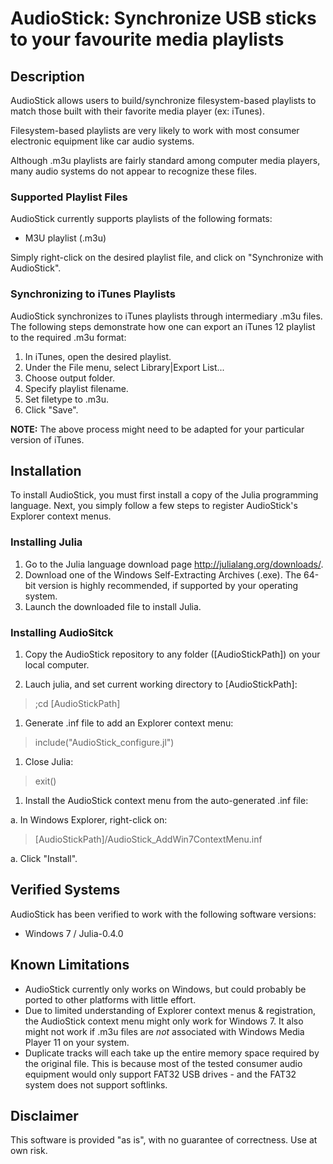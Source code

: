 # AudioStick: Synchronize USB sticks to your favourite media playlists

## Description
AudioStick allows users to build/synchronize filesystem-based playlists to
match those built with their favorite media player (ex: iTunes).

Filesystem-based playlists are very likely to work with most consumer
electronic equipment like car audio systems.

Although .m3u playlists are fairly standard among computer media players,
many audio systems do not appear to recognize these files.


### Supported Playlist Files
AudioStick currently supports playlists of the following formats:

- M3U playlist (.m3u)

Simply right-click on the desired playlist file, and click on
"Synchronize with AudioStick".

### Synchronizing to iTunes Playlists
AudioStick synchronizes to iTunes playlists through intermediary .m3u files.
The following steps demonstrate how one can export an iTunes 12 playlist to
the required .m3u format:

1. In iTunes, open the desired playlist.
1. Under the File menu, select Library|Export List...
1. Choose output folder.
1. Specify playlist filename.
1. Set filetype to .m3u.
1. Click "Save".

**NOTE:** The above process might need to be adapted for your particular
version of iTunes.

## Installation
To install AudioStick, you must first install a copy of the Julia programming
language.  Next, you simply follow a few steps to register AudioStick's
Explorer context menus.

### Installing Julia

1. Go to the Julia language download page <http://julialang.org/downloads/>.
1. Download one of the Windows Self-Extracting Archives (.exe).  The 64-bit version is highly recommended, if supported by your operating system.
1. Launch the downloaded file to install Julia.

### Installing AudioSitck

1. Copy the AudioStick repository to any folder ([AudioStickPath]) on your
local computer.

1. Lauch julia, and set current working directory to [AudioStickPath]:
>;cd [AudioStickPath]

1. Generate .inf file to add an Explorer context menu:
>include("AudioStick\_configure.jl")

1. Close Julia:
>exit()

1. Install the AudioStick context menu from the auto-generated .inf file:

  a. In Windows Explorer, right-click on:
  >[AudioStickPath]/AudioStick\_AddWin7ContextMenu.inf

  a. Click "Install".

## Verified Systems
AudioStick has been verified to work with the following software versions:

 - Windows 7 / Julia-0.4.0

## Known Limitations

- AudioStick currently only works on Windows, but could probably be ported to
other platforms with little effort.
- Due to limited understanding of Explorer context menus & registration, the
AudioStick context menu might only work for Windows 7.  It also might not
work if .m3u files are *not* associated with Windows Media Player 11 on your
system.
- Duplicate tracks will each take up the entire memory space required by the
original file.  This is because most of the tested consumer audio equipment
would only support FAT32 USB drives - and the FAT32 system does not support
softlinks.

## Disclaimer
This software is provided "as is", with no guarantee of correctness.  Use at own risk.
